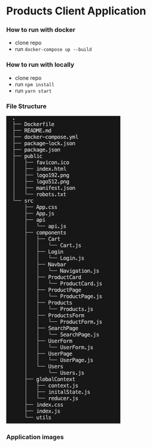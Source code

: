 # Products Client Application

### How to run with docker
- clone repo
- run `docker-compose up --build`
  
### How to run with locally
- clone repo
- run `npm install`
- run `yarn start`

### File Structure
![Alt text](/public/tree.png "Optional title")

### Application images
